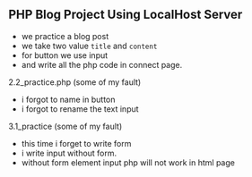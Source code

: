 ## PHP Blog Project Using LocalHost Server
- we practice a blog post
- we take two value `title` and `content` 
- for button we use  input 
- and write all the php code in connect page. 

2.2_practice.php (some of my fault)
- i forgot to name in button
- i forgot to rename the text input

3.1_practice (some of my fault)
- this time i forget to write form 
- i write input without form.
- without form element input php  will not work in html page
